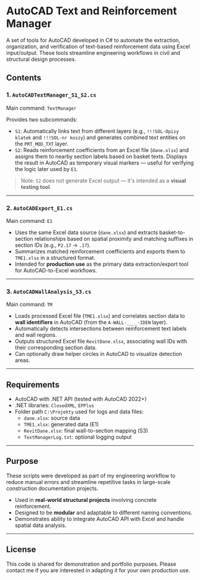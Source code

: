 # AutoCAD Text and Reinforcement Manager

A set of tools for AutoCAD developed in C# to automate the extraction, organization, and verification of text-based reinforcement data using Excel input/output. These tools streamline engineering workflows in civil and structural design processes.

## Contents

### 1. `AutoCADTextManager_S1_S2.cs`

Main command: `TextManager`

Provides two subcommands:

- `S1`: Automatically links text from different layers (e.g., `!!!SOL-Opisy klatek` and `!!!SOL-nr koszy`) and generates combined text entities on the `PRT_MOD_TXT` layer.
- `S2`: Reads reinforcement coefficients from an Excel file (`dane.xlsx`) and assigns them to nearby section labels based on basket texts. Displays the result in AutoCAD as temporary visual markers — useful for verifying the logic later used by `E1`.

> Note: `S2` does not generate Excel output — it's intended as a **visual testing tool**.

---

### 2. `AutoCADExport_E1.cs`

Main command: `E1`

- Uses the same Excel data source (`dane.xlsx`) and extracts basket-to-section relationships based on spatial proximity and matching suffixes in section IDs (e.g., `P2.17` → `.17`).
- Summarizes matched reinforcement coefficients and exports them to `TME1.xlsx` in a structured format.
- Intended for **production use** as the primary data extraction/export tool for AutoCAD-to-Excel workflows.

---

### 3. `AutoCADWallAnalysis_S3.cs`

Main command: `TM`

- Loads processed Excel file (`TME1.xlsx`) and correlates section data to **wall identifiers** in AutoCAD (from the `A-WALL-____-IDEN` layer).
- Automatically detects intersections between reinforcement text labels and wall regions.
- Outputs structured Excel file `RevitDane.xlsx`, associating wall IDs with their corresponding section data.
- Can optionally draw helper circles in AutoCAD to visualize detection areas.

---

## Requirements

- AutoCAD with .NET API (tested with AutoCAD 2022+)
- .NET libraries: `ClosedXML`, `EPPlus`
- Folder path `C:\Projekty` used for logs and data files:
  - `dane.xlsx`: source data
  - `TME1.xlsx`: generated data (E1)
  - `RevitDane.xlsx`: final wall-to-section mapping (S3)
  - `TextManagerLog.txt`: optional logging output

---

## Purpose

These scripts were developed as part of my engineering workflow to reduce manual errors and streamline repetitive tasks in large-scale construction documentation projects.

- Used in **real-world structural projects** involving concrete reinforcement.
- Designed to be **modular** and adaptable to different naming conventions.
- Demonstrates ability to integrate AutoCAD API with Excel and handle spatial data analysis.

---

## License

This code is shared for demonstration and portfolio purposes. Please contact me if you are interested in adapting it for your own production use.
